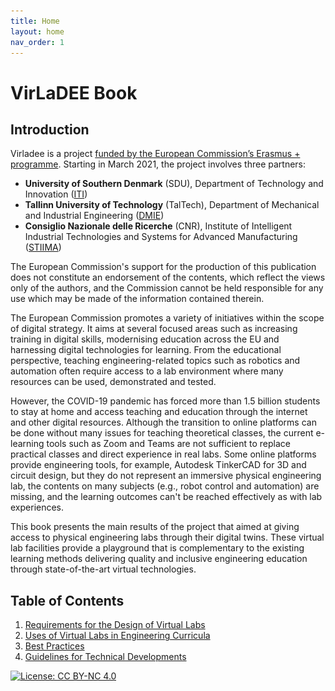 ```yaml
---
title: Home
layout: home
nav_order: 1
---
```


[comment]: # (<img src="images/Virladee_logo.png" width="500">)

# VirLaDEE Book

## Introduction

Virladee is a project [funded by the European Commission’s Erasmus + programme](https://erasmus-plus.ec.europa.eu/projects/search/details/2020-1-DK01-KA226-HE-094270). Starting in March 2021, the project involves three partners:

* **University of Southern Denmark** (SDU), Department of Technology and Innovation ([ITI](https://www.sdu.dk/en/om_sdu/institutter_centre/iti))
* **Tallinn University of Technology** (TalTech), Department of Mechanical and Industrial Engineering ([DMIE](https://taltech.ee/en/department-mechanical-and-industrial-engineering)) 
* **Consiglio Nazionale delle Ricerche** (CNR), Institute of Intelligent Industrial Technologies and Systems for Advanced Manufacturing ([STIIMA](https://www.stiima.cnr.it/?lang=en))

The European Commission's support for the production of this publication does not constitute an endorsement of the contents, which reflect the views only of the authors, and the Commission cannot be held responsible for any use which may be made of the information contained therein.

The European Commission promotes a variety of initiatives within the scope of digital strategy. It aims at several focused areas such as increasing training in digital skills, modernising education across the EU and harnessing digital technologies for learning. From the educational perspective, teaching engineering-related topics such as robotics and automation often require access to a lab environment where many resources can be used, demonstrated and tested.

However, the COVID-19 pandemic has forced more than 1.5 billion students to stay at home and access teaching and education through the internet and other digital resources. Although the transition to online platforms can be done without many issues for teaching theoretical classes, the current e-learning tools such as Zoom and Teams are not sufficient to replace practical classes and direct experience in real labs. Some online platforms provide engineering tools, for example, Autodesk TinkerCAD for 3D and circuit design, but they do not represent an immersive physical engineering lab, the contents on many subjects (e.g., robot control and automation) are missing, and the learning outcomes can't be reached effectively as with lab experiences.

This book presents the main results of the project that aimed at giving access to physical engineering labs through their digital twins. These virtual lab facilities provide a playground that is complementary to the existing learning methods delivering quality and inclusive engineering education through state-of-the-art virtual technologies.


## Table of Contents
1. [Requirements for the Design of Virtual Labs](docs/Requirements)
2. [Uses of Virtual Labs in Engineering Curricula](docs/Curricula)
3. [Best Practices](docs/BestPractices)
4. [Guidelines for Technical Developments](docs/Guidelines)





[![License: CC BY-NC 4.0](https://img.shields.io/badge/License-CC%20BY--NC%204.0-lightgrey.svg)](https://creativecommons.org/licenses/by-nc/4.0/)